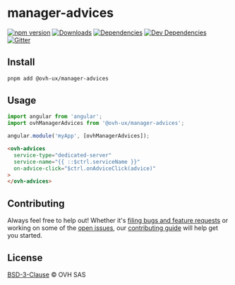 # manager-advices

[![npm version](https://badgen.net/npm/v/@ovh-ux/manager-advices)](https://www.npmjs.com/package/@ovh-ux/manager-advices) [![Downloads](https://badgen.net/npm/dt/@ovh-ux/manager-advices)](https://npmjs.com/package/@ovh-ux/manager-advices) [![Dependencies](https://badgen.net/david/dep/ovh-ux/manager/packages/manager/modules/sms)](https://npmjs.com/package/@ovh-ux/manager-advices?activeTab=dependencies) [![Dev Dependencies](https://badgen.net/david/dev/ovh-ux/manager/packages/manager/modules/sms)](https://npmjs.com/package/@ovh-ux/manager-advices?activeTab=dependencies) [![Gitter](https://badgen.net/badge/gitter/ovh-ux/blue?icon=gitter)](https://gitter.im/ovh/ux)

## Install

```sh
pnpm add @ovh-ux/manager-advices
```

## Usage

```js
import angular from 'angular';
import ovhManagerAdvices from '@ovh-ux/manager-advices';

angular.module('myApp', [ovhManagerAdvices]);
```

```html
<ovh-advices
  service-type="dedicated-server"
  service-name="{{ ::$ctrl.serviceName }}"
  on-advice-click="$ctrl.onAdviceClick(advice)"
>
</ovh-advices>
```

## Contributing

Always feel free to help out! Whether it's [filing bugs and feature requests](https://github.com/ovh/manager/issues/new) or working on some of the [open issues](https://github.com/ovh/manager/issues), our [contributing guide](https://github.com/ovh/manager/blob/master/CONTRIBUTING.md) will help get you started.

## License

[BSD-3-Clause](LICENSE) © OVH SAS
